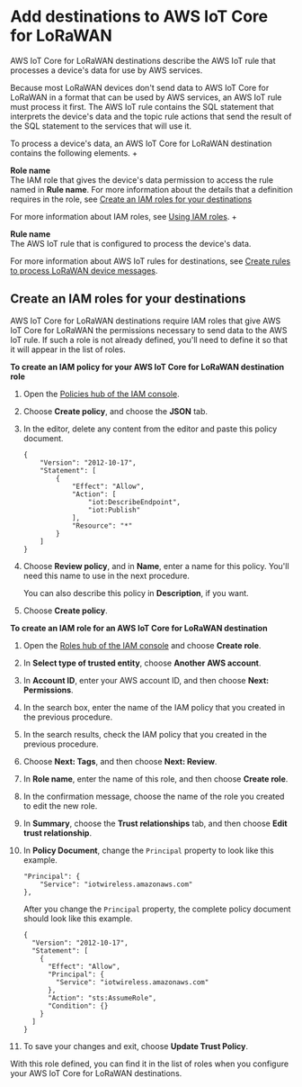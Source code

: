 # Add destinations to AWS IoT Core for LoRaWAN<a name="connect-iot-lorawan-create-destinations"></a>

AWS IoT Core for LoRaWAN destinations describe the AWS IoT rule that processes a device's data for use by AWS services\.

Because most LoRaWAN devices don't send data to AWS IoT Core for LoRaWAN in a format that can be used by AWS services, an AWS IoT rule must process it first\. The AWS IoT rule contains the SQL statement that interprets the device's data and the topic rule actions that send the result of the SQL statement to the services that will use it\.

To process a device's data, an AWS IoT Core for LoRaWAN destination contains the following elements\.
+ 

**Role name**  
The IAM role that gives the device's data permission to access the rule named in **Rule name**\. For more information about the details that a definition requires in the role, see [Create an IAM roles for your destinations](#connect-iot-lorawan-create-destinations-roles)

  For more information about IAM roles, see [Using IAM roles](https://docs.aws.amazon.com/IAM/latest/UserGuide/id_roles_use.html)\.
+ 

**Rule name**  
The AWS IoT rule that is configured to process the device's data\.

  For more information about AWS IoT rules for destinations, see [Create rules to process LoRaWAN device messages](connect-iot-lorawan-destination-rules.md)\.

## Create an IAM roles for your destinations<a name="connect-iot-lorawan-create-destinations-roles"></a>

AWS IoT Core for LoRaWAN destinations require IAM roles that give AWS IoT Core for LoRaWAN the permissions necessary to send data to the AWS IoT rule\. If such a role is not already defined, you'll need to define it so that it will appear in the list of roles\.

**To create an IAM policy for your AWS IoT Core for LoRaWAN destination role**

1. Open the [ Policies hub of the IAM console](https://console.aws.amazon.com/iam/home#/policies)\.

1. Choose **Create policy**, and choose the **JSON** tab\.

1. In the editor, delete any content from the editor and paste this policy document\.

   ```
   {
       "Version": "2012-10-17",
       "Statement": [
           {
               "Effect": "Allow",
               "Action": [
                   "iot:DescribeEndpoint",
                   "iot:Publish"
               ],
               "Resource": "*"
           }
       ]
   }
   ```

1. Choose **Review policy**, and in **Name**, enter a name for this policy\. You'll need this name to use in the next procedure\.

   You can also describe this policy in **Description**, if you want\.

1. Choose **Create policy**\.

**To create an IAM role for an AWS IoT Core for LoRaWAN destination**

1. Open the [ Roles hub of the IAM console](https://console.aws.amazon.com/iam/home#/roles) and choose **Create role**\.

1. In **Select type of trusted entity**, choose **Another AWS account**\.

1. In **Account ID**, enter your AWS account ID, and then choose **Next: Permissions**\.

1. In the search box, enter the name of the IAM policy that you created in the previous procedure\.

1. In the search results, check the IAM policy that you created in the previous procedure\.

1. Choose **Next: Tags**, and then choose **Next: Review**\.

1. In **Role name**, enter the name of this role, and then choose **Create role**\.

1. In the confirmation message, choose the name of the role you created to edit the new role\.

1. In **Summary**, choose the **Trust relationships** tab, and then choose **Edit trust relationship**\.

1. In **Policy Document**, change the `Principal` property to look like this example\.

   ```
   "Principal": { 
       "Service": "iotwireless.amazonaws.com" 
   },
   ```

   After you change the `Principal` property, the complete policy document should look like this example\.

   ```
   {
     "Version": "2012-10-17",
     "Statement": [
       {
         "Effect": "Allow",
         "Principal": {
           "Service": "iotwireless.amazonaws.com"
         },
         "Action": "sts:AssumeRole",
         "Condition": {}
       }
     ]
   }
   ```

1. To save your changes and exit, choose **Update Trust Policy**\.

With this role defined, you can find it in the list of roles when you configure your AWS IoT Core for LoRaWAN destinations\.